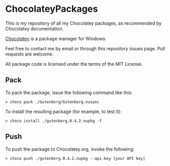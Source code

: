 ChocolateyPackages
==================
This is my repository of all my Chocolatey packages, as recommended by Chocolatey documentation.

[Chocolatey](https://chocolatey.org/) is a package manager for Windows.

Feel free to contact me by email or through this repository issues page. Pull requests are welcome.

All package code is licensed under the terms of the MIT License.

Pack
----

To pack the package, issue the following command like this:

```console
> choco pack ./Gutenberg/Gutenberg.nuspec
```

To install the resulting package (for example, to test it):

```console
> choco install ./gutenberg.0.4.2.nupkg -f
```

Push
----

To push the package to Chocolatey.org, invoke the following:

```console
> choco push ./gutenberg.0.4.2.nupkg --api-key [your API key]
```